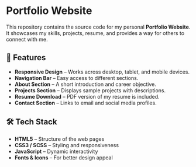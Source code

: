 # Portfolio Website

This repository contains the source code for my personal **Portfolio Website**.  
It showcases my skills, projects, resume, and provides a way for others to connect with me.

## 📌 Features
- **Responsive Design** – Works across desktop, tablet, and mobile devices.  
- **Navigation Bar** – Easy access to different sections.  
- **About Section** – A short introduction and career objective.  
- **Projects Section** – Displays sample projects with descriptions.  
- **Resume Download** – PDF version of my resume is included.  
- **Contact Section** – Links to email and social media profiles.

## 🛠️ Tech Stack
- **HTML5** – Structure of the web pages  
- **CSS3 / SCSS** – Styling and responsiveness  
- **JavaScript** – Dynamic interactivity  
- **Fonts & Icons** – For better design appeal  


